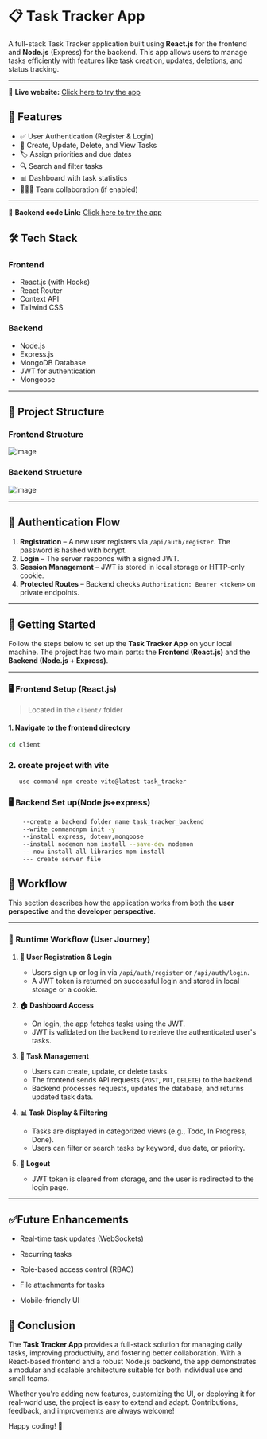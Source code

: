 # 📋 Task Tracker App

A full-stack Task Tracker application built using **React.js** for the frontend and **Node.js** (Express) for the backend. This app allows users to manage tasks efficiently with features like task creation, updates, deletions, and status tracking.

---
🔗 **Live website:** [Click here to try the app](https://task-tracker-frontend-ten.vercel.app/)
## 🚀 Features

- ✅ User Authentication (Register & Login)
- 📅 Create, Update, Delete, and View Tasks
- 🏷️ Assign priorities and due dates
- 🔍 Search and filter tasks
- 📊 Dashboard with task statistics
- 🧑‍🤝‍🧑 Team collaboration (if enabled)

---
🔗 **Backend code Link:** [Click here to try the app](https://github.com/israrhusain5892/Task-Tracker-Backend.git)
## 🛠️ Tech Stack

### Frontend
- React.js (with Hooks)
- React Router
- Context API
- Tailwind CSS

### Backend
- Node.js
- Express.js
- MongoDB Database
- JWT for authentication
- Mongoose

---

## 📁 Project Structure
### Frontend Structure
 ![image](https://github.com/user-attachments/assets/3ba4d6b9-6a35-4c43-93b0-525ae3b544a2)

### Backend Structure
 ![image](https://github.com/user-attachments/assets/86ba1a6a-6b85-4e89-aa7c-c0cf9b7f000b)




---

## 🔐 Authentication Flow

1. **Registration** – A new user registers via `/api/auth/register`. The password is hashed with bcrypt.
2. **Login** – The server responds with a signed JWT.
3. **Session Management** – JWT is stored in local storage or HTTP-only cookie.
4. **Protected Routes** – Backend checks `Authorization: Bearer <token>` on private endpoints.

---

## 🚀 Getting Started


Follow the steps below to set up the **Task Tracker App** on your local machine. The project has two main parts: the **Frontend (React.js)** and the **Backend (Node.js + Express)**.

---

### 🖥️ Frontend Setup (React.js)

> Located in the `client/` folder

#### 1. Navigate to the frontend directory

```bash
cd client

```
### 2. create project with vite
```bash
   use command npm create vite@latest task_tracker

```
### 🖥️ Backend Set up(Node js+express)
 ```bash
     --create a backend folder name task_tracker_backend
     --write commandnpm init -y
     --install express, dotenv,mongoose
     --install nodemon npm install --save-dev nodemon
     -- now install all libraries mpm install
     --- create server file


 ```

## 📂 Workflow

This section describes how the application works from both the **user perspective** and the **developer perspective**.

---

### 🧭 Runtime Workflow (User Journey)

1. **🔐 User Registration & Login**
   - Users sign up or log in via `/api/auth/register` or `/api/auth/login`.
   - A JWT token is returned on successful login and stored in local storage or a cookie.

2. **🏠 Dashboard Access**
   - On login, the app fetches tasks using the JWT.
   - JWT is validated on the backend to retrieve the authenticated user's tasks.

3. **📝 Task Management**
   - Users can create, update, or delete tasks.
   - The frontend sends API requests (`POST`, `PUT`, `DELETE`) to the backend.
   - Backend processes requests, updates the database, and returns updated task data.

4. **📊 Task Display & Filtering**
   - Tasks are displayed in categorized views (e.g., Todo, In Progress, Done).
   - Users can filter or search tasks by keyword, due date, or priority.

5. **🚪 Logout**
   - JWT token is cleared from storage, and the user is redirected to the login page.

---

## ✅Future Enhancements
  - Real-time task updates (WebSockets)

  - Recurring tasks

 - Role-based access control (RBAC)

-  File attachments for tasks

-  Mobile-friendly UI


## 📌 Conclusion

The **Task Tracker App** provides a full-stack solution for managing daily tasks, improving productivity, and fostering better collaboration. With a React-based frontend and a robust Node.js backend, the app demonstrates a modular and scalable architecture suitable for both individual use and small teams.

Whether you're adding new features, customizing the UI, or deploying it for real-world use, the project is easy to extend and adapt. Contributions, feedback, and improvements are always welcome!

Happy coding! 🚀




